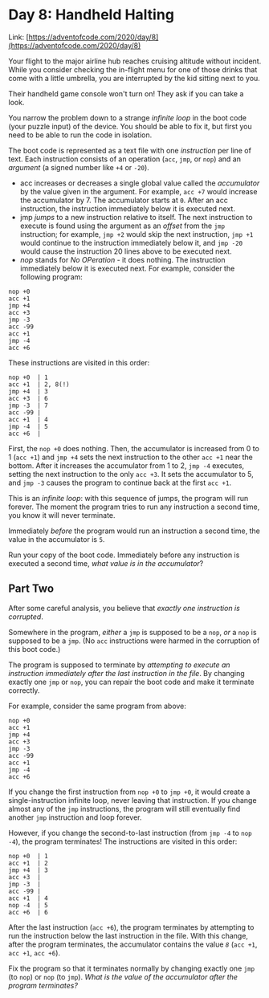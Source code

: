 # Day 8: Handheld Halting

Link: [https://adventofcode.com/2020/day/8](https://adventofcode.com/2020/day/8)

Your flight to the major airline hub reaches cruising altitude without incident. While you consider checking the in-flight menu for one of those drinks that come with a little umbrella, you are interrupted by the kid sitting next to you.

Their handheld game console won't turn on! They ask if you can take a look.

You narrow the problem down to a strange *infinite loop* in the boot code (your puzzle input) of the device. You should be able to fix it, but first you need to be able to run the code in isolation.

The boot code is represented as a text file with one *instruction* per line of text. Each instruction consists of an operation (`acc`, `jmp`, or `nop`) and an *argument* (a signed number like `+4` or `-20`).

- acc increases or decreases a single global value called the *accumulator* by the value given in the argument. For example, `acc +7` would increase the accumulator by 7. The accumulator starts at `0`. After an acc instruction, the instruction immediately below it is executed next.
- jmp *jumps* to a new instruction relative to itself. The next instruction to execute is found using the argument as an *offset* from the `jmp` instruction; for example, `jmp +2` would skip the next instruction, `jmp +1` would continue to the instruction immediately below it, and `jmp -20` would cause the instruction 20 lines above to be executed next.
- *nop* stands for *No OPeration* - it does nothing. The instruction immediately below it is executed next.
For example, consider the following program:

```text
nop +0
acc +1
jmp +4
acc +3
jmp -3
acc -99
acc +1
jmp -4
acc +6
```

These instructions are visited in this order:

```text
nop +0  | 1
acc +1  | 2, 8(!)
jmp +4  | 3
acc +3  | 6
jmp -3  | 7
acc -99 |
acc +1  | 4
jmp -4  | 5
acc +6  |
```

First, the `nop +0` does nothing. Then, the accumulator is increased from 0 to 1 (`acc +1`) and `jmp +4` sets the next instruction to the other `acc +1` near the bottom. After it increases the accumulator from 1 to 2, `jmp -4` executes, setting the next instruction to the only `acc +3`. It sets the accumulator to 5, and `jmp -3` causes the program to continue back at the first `acc +1`.

This is an *infinite loop*: with this sequence of jumps, the program will run forever. The moment the program tries to run any instruction a second time, you know it will never terminate.

Immediately *before* the program would run an instruction a second time, the value in the accumulator is `5`.

Run your copy of the boot code. Immediately before any instruction is executed a second time, *what value is in the accumulator*?

## Part Two

After some careful analysis, you believe that *exactly one instruction is corrupted*.

Somewhere in the program, *either* a `jmp` is supposed to be a `nop`, *or* a `nop` is supposed to be a `jmp`. (No `acc` instructions were harmed in the corruption of this boot code.)

The program is supposed to terminate by *attempting to execute an instruction immediately after the last instruction in the file*. By changing exactly one `jmp` or `nop`, you can repair the boot code and make it terminate correctly.

For example, consider the same program from above:

```text
nop +0
acc +1
jmp +4
acc +3
jmp -3
acc -99
acc +1
jmp -4
acc +6
```

If you change the first instruction from `nop +0` to `jmp +0`, it would create a single-instruction infinite loop, never leaving that instruction. If you change almost any of the `jmp` instructions, the program will still eventually find another `jmp` instruction and loop forever.

However, if you change the second-to-last instruction (from `jmp -4` to `nop -4`), the program terminates! The instructions are visited in this order:

```text
nop +0  | 1
acc +1  | 2
jmp +4  | 3
acc +3  |
jmp -3  |
acc -99 |
acc +1  | 4
nop -4  | 5
acc +6  | 6
```

After the last instruction (`acc +6`), the program terminates by attempting to run the instruction below the last instruction in the file. With this change, after the program terminates, the accumulator contains the value *`8`* (`acc +1`, `acc +1`, `acc +6`).

Fix the program so that it terminates normally by changing exactly one `jmp` (to `nop`) or `nop` (to `jmp`). *What is the value of the accumulator after the program terminates?*
